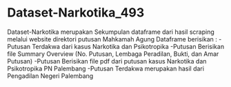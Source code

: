 # Dataset-Narkotika_493
  Dataset-Narkotika merupakan Sekumpulan dataframe dari hasil scraping melalui website direktori putusan Mahkamah Agung
  Dataframe berisikan : -Putusan Terdakwa dari kasus Narkotika dan Psikotropika
                        -Putusan Berisikan file Summary Overview (No. Putusan, Lembaga Peradilan, Bukti, dan Amar Putusan)
                        -Putusan Berisikan file pdf dari putusan kasus Narkotika dan Psikotropika PN Palembang
                        -Putusan  Terdakwa merupakan hasil dari Pengadilan Negeri Palembang      
